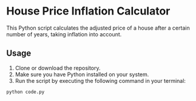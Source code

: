 # House Price Inflation Calculator

This Python script calculates the adjusted price of a house after a certain number of years, taking inflation into account.

## Usage

1. Clone or download the repository.
2. Make sure you have Python installed on your system.
3. Run the script by executing the following command in your terminal:

```bash
python code.py
